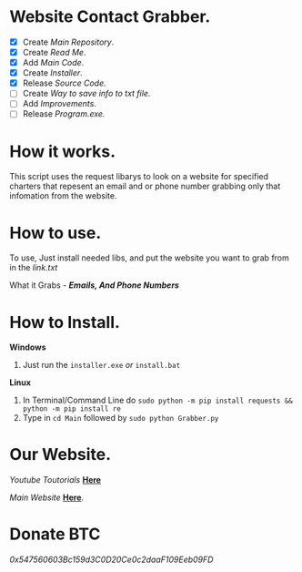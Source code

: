 # Website Contact Grabber.

- [x] Create *Main Repository*.
- [x] Create *Read Me*.
- [x] Add *Main Code*.
- [x] Create *Installer*.
- [x] Release *Source Code.*
- [ ] Create *Way to save info to txt file.*
- [ ] Add *Improvements.*
- [ ] Release *Program.exe.*

# How it works.

This script uses the request libarys to look on a website for specified charters that repesent an email and or phone number grabbing only that infomation from the website.


# How to use.

To use, Just install needed libs, and put the website you want to grab from in the *link.txt*

What it Grabs - ***Emails, And Phone Numbers***


# How to Install.

**Windows**

1) Just run the `installer.exe` *or* `install.bat`

**Linux**

1) In Terminal/Command Line do `sudo python -m pip install requests && python -m pip install re`
2) Type in `cd Main` followed by `sudo python Grabber.py`

# Our Website.

*Youtube Toutorials* [__Here__](https://www.youtube.com/c/LucifersAngel666)

*Main Website* [__Here__](http://project-jade.unaux.com/index.html).

# Donate BTC
*0x547560603Bc159d3C0D20Ce0c2daaF109Eeb09FD*



